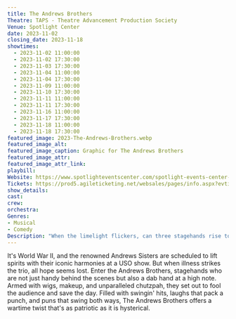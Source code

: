 ```yaml
---
title: The Andrews Brothers
Theatre: TAPS - Theatre Advancement Production Society
Venue: Spotlight Center
date: 2023-11-02
closing_date: 2023-11-18
showtimes:
  - 2023-11-02 11:00:00
  - 2023-11-02 17:30:00
  - 2023-11-03 17:30:00
  - 2023-11-04 11:00:00
  - 2023-11-04 17:30:00
  - 2023-11-09 11:00:00
  - 2023-11-10 17:30:00
  - 2023-11-11 11:00:00
  - 2023-11-11 17:30:00
  - 2023-11-16 11:00:00
  - 2023-11-17 17:30:00
  - 2023-11-18 11:00:00
  - 2023-11-18 17:30:00
featured_image: 2023-The-Andrews-Brothers.webp
featured_image_alt: 
featured_image_caption: Graphic for The Andrews Brothers
featured_image_attr: 
featured_image_attr_link: 
playbill:
Website: https://www.spotlighteventscenter.com/spotlight-events-center-events/live-performances
Tickets: https://prod5.agileticketing.net/websales/pages/info.aspx?evtinfo=255308~4fdd59c7-9110-4ffd-b8a6-d23e78529eda&
show_details: 
cast:
crew:
orchestra:
Genres:
- Musical
- Comedy
Description: "When the limelight flickers, can three stagehands rise to the occasion? You bet your 'Boogie Woogie Bugle Boy!'"
---
```

It's World War II, and the renowned Andrews Sisters are scheduled to lift spirits with their iconic harmonies at a USO show. But when illness strikes the trio, all hope seems lost. Enter the Andrews Brothers, stagehands who are not just handy behind the scenes but also a dab hand at a high note. Armed with wigs, makeup, and unparalleled chutzpah, they set out to fool the audience and save the day. Filled with swingin' hits, laughs that pack a punch, and puns that swing both ways, The Andrews Brothers offers a wartime twist that's as patriotic as it is hysterical.
